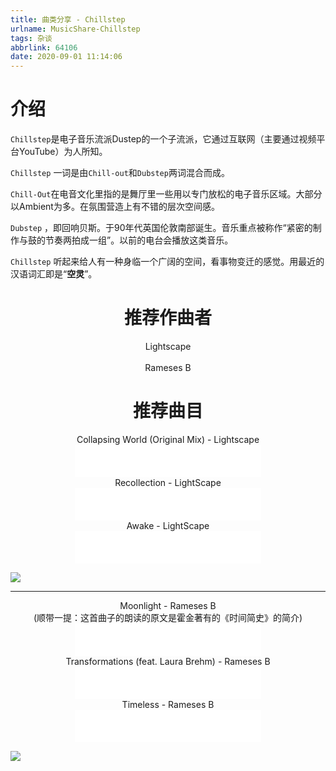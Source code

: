 ```yaml
---
title: 曲类分享 - Chillstep
urlname: MusicShare-Chillstep
tags: 杂谈
abbrlink: 64106
date: 2020-09-01 11:14:06
---
```


# 介绍

`Chillstep`是电子音乐流派Dustep的一个子流派，它通过互联网（主要通过视频平台YouTube）为人所知。

`Chillstep` 一词是由`Chill-out`和`Dubstep`两词混合而成。

`Chill-Out`在电音文化里指的是舞厅里一些用以专门放松的电子音乐区域。大部分以Ambient为多。在氛围营造上有不错的层次空间感。

`Dubstep` ，即回响贝斯。于90年代英国伦敦南部诞生。音乐重点被称作“紧密的制作与鼓的节奏两拍成一组”。以前的电台会播放这类音乐。



`Chillstep` 听起来给人有一种身临一个广阔的空间，看事物变迁的感觉。用最近的汉语词汇即是“**空灵**”。



# <center>推荐作曲者</center>

<center>Lightscape</center><br>

<center>Rameses B</center>



# <center>推荐曲目</center>

<center>Collapsing World (Original Mix) - Lightscape</center>
<center><iframe frameborder="no" border="0" marginwidth="0" marginheight="0" width=298 height=52 src="//music.163.com/outchain/player?type=2&id=38018486&auto=0&height=32"></iframe></center>

<center>Recollection - LightScape</center>
<center><iframe frameborder="no" border="0" marginwidth="0" marginheight="0" width=298 height=52 src="//music.163.com/outchain/player?type=2&id=38018486&auto=0&height=32"></iframe></center>

<center>Awake - LightScape</center>
<center><iframe frameborder="no" border="0" marginwidth="0" marginheight="0" width=298 height=52 src="//music.163.com/outchain/player?type=2&id=33419765&auto=0&height=32"></iframe></center>

![](LS.jpg)

---



<center>Moonlight - Rameses B</center>
<center>(顺带一提：这首曲子的朗读的原文是霍金著有的《时间简史》的简介)</center>

<center><iframe frameborder="no" border="0" marginwidth="0" marginheight="0" width=298 height=52 src="//music.163.com/outchain/player?type=2&id=26159000&auto=0&height=32"></iframe></center>

<center>Transformations (feat. Laura Brehm) - Rameses B</center>
<center><iframe frameborder="no" border="0" marginwidth="0" marginheight="0" width=298 height=52 src="//music.163.com/outchain/player?type=2&id=28715188&auto=0&height=32"></iframe></center>

<center>Timeless - Rameses B</center>

<center><iframe frameborder="no" border="0" marginwidth="0" marginheight="0" width=298 height=52 src="//music.163.com/outchain/player?type=2&id=27892388&auto=0&height=32"></iframe></center>

![](RB.jpg)